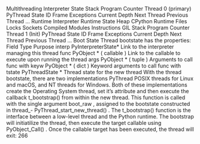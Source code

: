 Multithreading Interpreter State Stack Program Counter Thread 0 (primary) PyThread State ID Frame Exceptions Current Depth Next Thread Previous Thread ... Runtime Interpreter Runtime State Heap CPython Runtime Files Locks Sockets Compiled Modules Instructions GIL Stack Program Counter Thread 1 (Init) PyThread State ID Frame Exceptions Current Depth Next Thread Previous Thread ... Boot State Thread  bootstate  has the properties: Field Type Purpose interp PyInterpreterState* Link to the interpreter managing this thread func PyObject * ( callable ) Link to the  callable  to execute upon running the thread args PyObject *  ( tuple ) Arguments to call  func  with keyw PyObject *  ( dict ) Keyword arguments to call  func  with tstate PyThreadState * Thread state for the new thread With the thread bootstate, there are two implementations  PyThread  POSIX threads for Linux and macOS, and NT threads for Windows. Both of these implementations create the Operating System thread, set it’s attribute and then execute the callback  t_bootstrap()  from within the new thread. This function is called with the single argument  boot_raw , assigned to the bootstate constructed in  thread_- PyThread_start_new_thread() . The  t_bootstrap()  function is the interface between a low-level thread and the Python runtime. The bootstrap will initiatilize the thread, then execute the  target  callable using  PyObject_Call() . Once the callable target has been executed, the thread will exit: 266